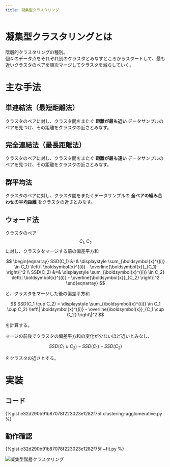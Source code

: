 ```yaml
---
title: 凝集型クラスタリング
---
```


# 凝集型クラスタリングとは

階層的クラスタリングの種別。  
個々のデータ点をそれぞれ別のクラスタとみなすところからスタートして、最も近いクラスタのペアを順次マージしてクラスタを減らしていく。

# 主な手法

## 単連結法（最短距離法）

クラスタのペアに対し、クラスタ間をまたぐ **距離が最も近い** データサンプルのペアを見つけ、その距離をクラスタの近さとみなす。

## 完全連結法（最長距離法）

クラスタのペアに対し、クラスタ間をまたぐ **距離が最も遠い** データサンプルのペアを見つけ、その距離をクラスタの近さとみなす。

## 群平均法

クラスタのペアに対し、クラスタ間をまたぐデータサンプルの **全ペアの組み合わせの平均距離** をクラスタの近さとみなす。

## ウォード法

クラスタのペア $$C_1, C_2$$ に対し、クラスタをマージする前の偏差平方和

$$
\begin{eqnarray}
SSD(C_1) &=& \displaystyle \sum_{\boldsymbol{x}^{(i)} \in C_1} \left\| \boldsymbol{x}^{(i)} - \overline{\boldsymbol{x}}_{C_1} \right\|^2 \\
SSD(C_2) &=& \displaystyle \sum_{\boldsymbol{x}^{(i)} \in C_2} \left\| \boldsymbol{x}^{(i)} - \overline{\boldsymbol{x}}_{C_2} \right\|^2
\end{eqnarray}
$$

と、クラスタをマージした後の偏差平方和

$$
SSD(C_1 \cup C_2) = \displaystyle \sum_{\boldsymbol{x}^{(i)} \in C_1 \cup C_2} \left\| \boldsymbol{x}^{(i)} - \overline{\boldsymbol{x}}_{C_1 \cup C_2} \right\|^2
$$

を計算する。

マージの前後でクラスタの偏差平方和の変化が少ないほど近いとみなし、

$$
SSD(C_1 \cup C_2) - SSD(C_1) - SSD(C_2)
$$

をクラスタの近さとする。

# 実装

## コード

{%gist e32d290b91b87078f223023e1282f75f clustering-agglomerative.py %}

## 動作確認

{%gist e32d290b91b87078f223023e1282f75f ~fit.py %}

![凝集型階層クラスタリング](https://user-images.githubusercontent.com/13412823/82121870-387b9580-97cb-11ea-9ed9-e0ae6603fa3f.png)
